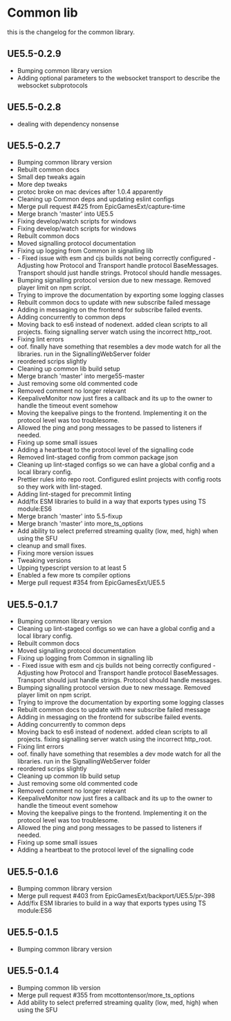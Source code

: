 # Common lib

this is the changelog for the common library.

<!-- BEGIN -->

## UE5.5-0.2.9

- Bumping common library version
- Adding optional parameters to the websocket transport to describe the websocket subprotocols

## UE5.5-0.2.8

- dealing with dependency nonsense

## UE5.5-0.2.7

- Bumping common library version
- Rebuilt common docs
- Small dep tweaks again
- More dep tweaks
- protoc broke on mac devices after 1.0.4 apparently
- Cleaning up Common deps and updating eslint configs
- Merge pull request #425 from EpicGamesExt/capture-time
- Merge branch 'master' into UE5.5
- Fixing develop/watch scripts for windows
- Fixing develop/watch scripts for windows
- Rebuilt common docs
- Moved signalling protocol documentation
- Fixing up logging from Common in signalling lib
- \- Fixed issue with esm and cjs builds not being correctly configured - Adjusting how Protocol and Transport handle protocol BaseMessages. Transport should just handle strings. Protocol should handle messages.
- Bumping signalling protocol version due to new message. Removed player limit on npm script.
- Trying to improve the documentation by exporting some logging classes
- Rebuilt common docs to update with new subscribe failed message
- Adding in messaging on the frontend for subscribe failed events.
- Adding concurrently to common deps
- Moving back to es6 instead of nodenext. added clean scripts to all projects. fixing signalling server watch using the incorrect http\_root.
- Fixing lint errors
- oof. finally have something that resembles a dev mode watch for all the libraries. run  in the SignallingWebServer folder
- reordered scrips slightly
- Cleaning up common lib build setup
- Merge branch 'master' into merge55-master
- Just removing some old commented code
- Removed comment no longer relevant
- KeepaliveMonitor now just fires a callback and its up to the owner to handle the timeout event somehow
- Moving the keepalive pings to the frontend. Implementing it on the protocol level was too troublesome.
- Allowed the ping and pong messages to be passed to listeners if needed.
- Fixing up some small issues
- Adding a heartbeat to the protocol level of the signalling code
- Removed lint-staged config from common package json
- Cleaning up lint-staged configs so we can have a global config and a local library config.
- Prettier rules into repo root. Configured eslint projects with config roots so they work with lint-staged.
- Adding lint-staged for precommit linting
- Add/fix ESM libraries to build in a way that exports types using TS module:ES6
- Merge branch 'master' into 5.5-fixup
- Merge branch 'master' into more\_ts\_options
- Add ability to select preferred streaming quality (low, med, high) when using the SFU
- cleanup and small fixes.
- Fixing more version issues
- Tweaking versions
- Upping typescript version to at least 5
- Enabled a few more ts compiler options
- Merge pull request #354 from EpicGamesExt/UE5.5

## UE5.5-0.1.7

- Bumping common library version
- Cleaning up lint-staged configs so we can have a global config and a local library config.
- Rebuilt common docs
- Moved signalling protocol documentation
- Fixing up logging from Common in signalling lib
- \- Fixed issue with esm and cjs builds not being correctly configured - Adjusting how Protocol and Transport handle protocol BaseMessages. Transport should just handle strings. Protocol should handle messages.
- Bumping signalling protocol version due to new message. Removed player limit on npm script.
- Trying to improve the documentation by exporting some logging classes
- Rebuilt common docs to update with new subscribe failed message
- Adding in messaging on the frontend for subscribe failed events.
- Adding concurrently to common deps
- Moving back to es6 instead of nodenext. added clean scripts to all projects. fixing signalling server watch using the incorrect http\_root.
- Fixing lint errors
- oof. finally have something that resembles a dev mode watch for all the libraries. run  in the SignallingWebServer folder
- reordered scrips slightly
- Cleaning up common lib build setup
- Just removing some old commented code
- Removed comment no longer relevant
- KeepaliveMonitor now just fires a callback and its up to the owner to handle the timeout event somehow
- Moving the keepalive pings to the frontend. Implementing it on the protocol level was too troublesome.
- Allowed the ping and pong messages to be passed to listeners if needed.
- Fixing up some small issues
- Adding a heartbeat to the protocol level of the signalling code

## UE5.5-0.1.6

- Bumping common library version
- Merge pull request #403 from EpicGamesExt/backport/UE5.5/pr-398
- Add/fix ESM libraries to build in a way that exports types using TS module:ES6

## UE5.5-0.1.5

- Bumping common library version

## UE5.5-0.1.4

- Bumping common lib version
- Merge pull request #355 from mcottontensor/more\_ts\_options
- Add ability to select preferred streaming quality (low, med, high) when using the SFU

